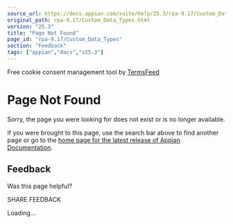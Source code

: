 ```yaml
---
source_url: https://docs.appian.com/suite/help/25.3/rpa-9.17/Custom_Data_Types.html
original_path: rpa-9.17/Custom_Data_Types.html
version: "25.3"
title: "Page Not Found"
page_id: "rpa-9.17/Custom_Data_Types"
section: "Feedback"
tags: ["appian","docs","v25.3"]
---
```



Free cookie consent management tool by [TermsFeed](https://www.termsfeed.com/)

# Page Not Found

Sorry, the page you were looking for does not exist or is no longer available.

If you were brought to this page, use the search bar above to find another page or go to the [home page for the latest release of Appian Documentation](https://docs.appian.com/suite/help/latest/).

## Feedback

Was this page helpful?

SHARE FEEDBACK

Loading...